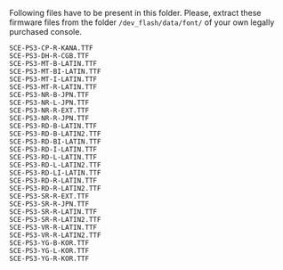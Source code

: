 Following files have to be present in this folder. Please, extract these firmware files from the folder `/dev_flash/data/font/` of your own legally purchased console.

```
SCE-PS3-CP-R-KANA.TTF
SCE-PS3-DH-R-CGB.TTF
SCE-PS3-MT-B-LATIN.TTF
SCE-PS3-MT-BI-LATIN.TTF
SCE-PS3-MT-I-LATIN.TTF
SCE-PS3-MT-R-LATIN.TTF
SCE-PS3-NR-B-JPN.TTF
SCE-PS3-NR-L-JPN.TTF
SCE-PS3-NR-R-EXT.TTF
SCE-PS3-NR-R-JPN.TTF
SCE-PS3-RD-B-LATIN.TTF
SCE-PS3-RD-B-LATIN2.TTF
SCE-PS3-RD-BI-LATIN.TTF
SCE-PS3-RD-I-LATIN.TTF
SCE-PS3-RD-L-LATIN.TTF
SCE-PS3-RD-L-LATIN2.TTF
SCE-PS3-RD-LI-LATIN.TTF
SCE-PS3-RD-R-LATIN.TTF
SCE-PS3-RD-R-LATIN2.TTF
SCE-PS3-SR-R-EXT.TTF
SCE-PS3-SR-R-JPN.TTF
SCE-PS3-SR-R-LATIN.TTF
SCE-PS3-SR-R-LATIN2.TTF
SCE-PS3-VR-R-LATIN.TTF
SCE-PS3-VR-R-LATIN2.TTF
SCE-PS3-YG-B-KOR.TTF
SCE-PS3-YG-L-KOR.TTF
SCE-PS3-YG-R-KOR.TTF
```
